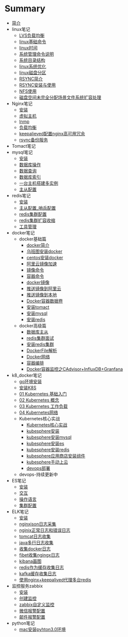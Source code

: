 # Summary

* [简介](README.md)
* linux笔记
    * [LVS负载均衡](linux/lvs.md)
    * [linux基础命令](linux/commond.md)
    * [linux时间](linux/time_synchronism.md)
    * [系统管理命令说明](linux/commond.md)
    * [系统目录结构](linux/fictory.md)
    * [linux系统优化](linux/majorzation.md)
    * [linux磁盘分区](linux/Disk_partition.md)
    * [RSYNC简介](linux/rsync.md)
    * [RSYNC安装与使用](linux/rsync_install.md)
    * [NFS使用](linux/NFS.md)
    * [磁盘空间未完全分配场景文件系统扩容处理](linux/Disk_partition_free.md)
* Nginx笔记
    * [安装](nginx/install.md)
    * [虚拟主机](nginx/virtual_host.md)
    * [lnmp](nginx/lnmp.md)
    * [负载均衡](nginx/load_balanced.md)
    * [keepalieved配置nginx高可用冗余](nginx/keepalived_nginx.md)
    * [rsync备份服务](nginx/rsync.md)
* Tomact笔记
* mysql笔记
    * [安装](mysql/install.md)
    * [数据库操作](mysql/sql.md)
    * [数据查询](mysql/dql.md)
    * [数据库索引](mysql/index_key.md)
    * [一台主机搭建多实例](mysql/Multiple_Examples_install.md)
    * [主从配置](mysql/MySQL_Replication.md)
* redis笔记
    * [安装](redis/安装.md)
    * [主从配置_哨兵配置](redis/主从配置_哨兵.md)
    * [redis集群配置](redis/集群.md)
    * [redis集群扩容收缩](redis/集群扩容收缩.md)
    * [工具管理](redis/工具管理.md)
* docker笔记
    * docker基础篇
        * [docker简介](cloud_learn/docker/docker_introduce.md)
        * [乌班图安装docker](cloud_learn/docker/docker_install_on_ubuntu.md)
        * [centos安装docker](cloud_learn/docker/docker_install_on_centos.md)
        * [阿里云镜像加速](cloud_learn/docker/aliyun_images_speed_up.md)
        * [镜像命令](cloud_learn/docker/docker_commond_images.md)
        * [容器命令](cloud_learn/docker/docker_commond_containers.md)
        * [docker镜像](cloud_learn/docker/docker_images.md)
        * [推送镜像到阿里云](cloud_learn/docker/docker_push_aliyun.md)
        * [推送镜像到本地](cloud_learn/docker/docker_push_local.md)
        * [Docker容器数据卷](cloud_learn/docker/docker_valumes.md)
        * [安装tomact](cloud_learn/docker/docker_install_tomact.md)
        * [安装mysql](cloud_learn/docker/docker_install_mysql.md)
        * [安装redis](cloud_learn/docker/docker_install_redis.md)
    * docker高级篇
        * [数据库主从](cloud_learn/docker/database_main_from.md)
        * [redis集群面试](cloud_learn/docker/redis_cluster_question.md)
        * [安装redis集群](cloud_learn/docker/redis_cluster.md)
        * [DockerFile解析](cloud_learn/docker/dockerfile.md)
        * [Docker网络](cloud_learn/docker/docker_network.md)
        * [容器编排](cloud_learn/docker/docker_compose.md)
        * [Docker容器监控之CAdvisor+InfluxDB+Granfana](cloud_learn/docker/docker_cig.md)
* k8_docker笔记
    * [go环境安装](cloud_learn/docker/go_install.md)
    * [安装K8S](cloud_learn/k8s/k8s_install.md)
    * [01 Kubernetes 基础入门](cloud_learn/k8s/k8s_base.md)
    * [02 Kubernetes 概念](cloud_learn/k8s/k8s_gainian.md)
    * [03 Kubernetes 工作负载](cloud_learn/k8s/k8s_svc.md)
    * [04 Kubernetes网络](cloud_learn/k8s/k8s_network.md)
    * Kubernetes核心实战
        * [Kubernetes核心实战](cloud_learn/kubesphare/k8s_commond.md)
        * [kubesphere安装](cloud_learn/kubesphare/kubesphere_install.md)
        * [kubesphere安装mysql](cloud_learn/kubesphare/kubesphere_set_mysql.md)
        * [kubesphere安装es](cloud_learn/kubesphare/kubesphere_set_es.md)
        * [kubesphere安装redis](cloud_learn/kubesphare/kubesphere_set_redis.md)
        * [kubesphere应用商店安装组件](cloud_learn/kubesphare/kubesphere_set_store.md)
        * [kubesphere手动上云](cloud_learn/kubesphare/kubesphere_ruoyi.md)
        * [devops部署](cloud_learn/devops/set_jenkins.md)
    * devops-持续更新中
* ES笔记
    * [安装](es/install.md)
    * [交互](es/head插件交互.md)
    * [操作语言](es/dml.md)
    * [集群配置](es/集群.md)
* ELK笔记
    * [安装](elk/安装.md)
    * [nginxjson日志采集](elk/nginx_log_json.md)
    * [nginix正常日志和错误日志](elk/nginx_success_error_log.md)
    * [tomcat日志收集](elk/tomcat_log_cat.md)
    * [java多行日志收集](elk/java_log.md)
    * [收集docker日志](elk/docker_log.md)
    * [fibet收集ngingx日志](elk/filebeat_modules_get_ngingx_simple_log.md)
    * [kibana画图](elk/kibana_draw_dashboard.md)
    * [redis作为缓存收集日志](elk/redis_cat_log.md)
    * [kafka缓存收集日志](elk/kafka缓存收集日志.md)
    * [使用nginx+keepalived代理多台redis](elk/nginx_keepalived_redis.md)
* 监控服务zabbix
    * [安装](zabbix/install.md)
    * [创建监控](zabbix/create_monitor.md)
    * [zabbix自定义监控](zabbix/custom__monitor.md)
    * [微信报警配置](zabbix/wx.md)
    * [邮件报警配置](zabbix/email.md)
* python笔记
    * [mac安装pyhton3.0环境](python/mac_install_python3.md)

